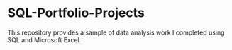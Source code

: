 # SQL-Portfolio-Projects

This repository provides a sample of data analysis work I completed using SQL and  Microsoft Excel.
